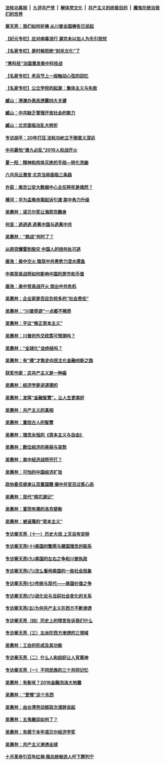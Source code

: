 

####  [法轮功真相](../../../../basic/blob/master/README.md?t=06242202) &nbsp;|&nbsp; [九评共产党](../../../../9ping.md/blob/master/README.md?t=06242202) &nbsp;|&nbsp; [解体党文化](../../../../jtdwh.md/blob/master/README.md?t=06242202)  &nbsp;|&nbsp; [共产主义的终极目的](../../../../gczydzjmd.md/blob/master/README.md?t=06242202) &nbsp;|&nbsp; [魔鬼在统治我们的世界](../../../../mgztzwmdsj.md/blob/master/README.md?t=06242202) 

#### [章天亮：我们如何祈祷 从川普全国祷告日说起](../pages/nsc423/n11944627.md?t=06242202) 

#### [【纪元专栏】应对病毒流行 渥京未以加人为先引担忧](../pages/nsc423/n11875714.md?t=06242202) 

#### [【名家专栏】是时候拒绝“封杀文化”了](../pages/nsc423/n11814093.md?t=06242202) 

#### [“黑科技”治国激发美中科技战](../pages/nsc423/n11638056.md?t=06242202) 

#### [【名家专栏】老兵节上一段触动心弦的回忆](../pages/nsc423/n11646016.md?t=06242202) 

#### [【名家专栏】公立学校的起源：集体主义与失败](../pages/nsc423/n11601833.md?t=06242202) 

#### [臧山：港澳办表态透露四大关键](../pages/nsc423/n11421628.md?t=06242202) 

#### [臧山：中共缺乏管理开放社会的能力](../pages/nsc423/n11407457.md?t=06242202) 

#### [臧山：北京面临治乱大转折](../pages/nsc423/n11406895.md?t=06242202) 

#### [专访胡平：20年打压 法轮功屹立不倒意义深远](../pages/nsc423/n11398800.md?t=06242202) 

#### [中共最怕“逢九必乱”2019人权战开火](../pages/nsc423/n11385248.md?t=06242202) 

#### [夏一阳：精神和肉体灭绝的手段—转化洗脑](../pages/nsc423/n11368250.md?t=06242202) 

#### [六月风云激变 北京当局面临三条路](../pages/nsc423/n11313668.md?t=06242202) 

#### [许茹：南京公安大数据中心主任猝死是偶然？](../pages/nsc423/n11064744.md?t=06242202) 

#### [横河：华为孟晚舟案起诉引渡 美中角力升级](../pages/nsc423/n11027230.md?t=06242202) 

#### [吴惠林：诺贝尔奖让海耶克翻身](../pages/nsc423/n10890049.md?t=06242202) 

#### [何坚：逃逃逃 逃离中国与逃离中共](../pages/nsc423/n10592891.md?t=06242202) 

#### [吴惠林：“商战”何时了？](../pages/nsc423/n10573558.md?t=06242202) 

#### [从网贷爆雷到股灾 中国人的钱何处可逃](../pages/nsc423/n10572800.md?t=06242202) 

#### [唐浩：美中交火 隐现中共黑势力混水摸鱼](../pages/nsc423/n10544040.md?t=06242202) 

#### [中美贸易战将如何影响中国的房市和币值](../pages/nsc423/n10543697.md?t=06242202) 

#### [唐浩：美中贸易战开火 烧出中共危机](../pages/nsc423/n10540126.md?t=06242202) 

#### [吴惠林：企业家是否应负较多的“社会责任”](../pages/nsc423/n10535022.md?t=06242202) 

#### [吴惠林：“川普奇迹”一点都不稀奇](../pages/nsc423/n10512808.md?t=06242202) 

#### [吴惠林：平议“修正资本主义”](../pages/nsc423/n10495724.md?t=06242202) 

#### [吴惠林：川普的外交政策可预测吗？](../pages/nsc423/n10462387.md?t=06242202) 

#### [吴惠林：“全球化”会终结吗？](../pages/nsc423/n10452838.md?t=06242202) 

#### [吴惠林：有“德”才能走向民主化金融创新之路](../pages/nsc423/n10432292.md?t=06242202) 

#### [获奖作家：这共产主义是一种癌](../pages/nsc423/n10431541.md?t=06242202) 

#### [吴惠林：经济学是讲道德的](../pages/nsc423/n10398014.md?t=06242202) 

#### [吴惠林：发挥“金融智慧”，让人生更美好](../pages/nsc423/n10375019.md?t=06242202) 

#### [吴惠林：共产主义的真相](../pages/nsc423/n10351394.md?t=06242202) 

#### [吴惠林：重拾古人的智慧](../pages/nsc423/n10337691.md?t=06242202) 

#### [吴惠林：理念永恒的《资本主义与自由》](../pages/nsc423/n10316274.md?t=06242202) 

#### [吴惠林：数位经济的美丽与哀愁](../pages/nsc423/n10292946.md?t=06242202) 

#### [吴惠林：美中经济战将开打？](../pages/nsc423/n10258825.md?t=06242202) 

#### [吴惠林：可怕的中国经济扩张](../pages/nsc423/n10219147.md?t=06242202) 

#### [政协委员提承认双重国籍 揭中共官员过客心态](../pages/nsc423/n10208809.md?t=06242202) 

#### [吴惠林：现代“桃花源记”](../pages/nsc423/n10185234.md?t=06242202) 

#### [吴惠林：富而有德的洛克斐勒](../pages/nsc423/n10142264.md?t=06242202) 

#### [吴惠林：被诬蔑的“资本主义”](../pages/nsc423/n10124816.md?t=06242202) 

#### [专访章天亮（十一）历史大戏 上天自有安排](../pages/nsc423/n10094905.md?t=06242202) 

#### [专访章天亮(十)美国的繁荣与建国理念的联系](../pages/nsc423/n10094899.md?t=06242202) 

#### [专访章天亮(九)美国的左右之争和川普执政](../pages/nsc423/n10094889.md?t=06242202) 

#### [专访章天亮(八)怎么看待美国的一些社会现象](../pages/nsc423/n10094857.md?t=06242202) 

#### [专访章天亮(七)传统与现代——美国价值之争](../pages/nsc423/n10093140.md?t=06242202) 

#### [专访章天亮(六)进化论与当前社会变化的关系](../pages/nsc423/n10092036.md?t=06242202) 

#### [专访章天亮(五)为何共产主义在西方不断渗透](../pages/nsc423/n10083620.md?t=06242202) 

#### [专访章天亮（四）历史上的预言告诉我们什么](../pages/nsc423/n10083606.md?t=06242202) 

#### [专访章天亮（三）左派在西方渗透的三领域](../pages/nsc423/n10081115.md?t=06242202) 

#### [吴惠林：工会的形成及其功能](../pages/nsc423/n10080633.md?t=06242202) 

#### [专访章天亮（二）什么人和组织让人背离神](../pages/nsc423/n10076637.md?t=06242202) 

#### [专访章天亮（一）不同民族的三个共同记忆](../pages/nsc423/n10074188.md?t=06242202) 

#### [吴惠林：有影呒？2018金融泡沫大地震](../pages/nsc423/n10040534.md?t=06242202) 

#### [吴惠林：“爱情”这个东西](../pages/nsc423/n10019423.md?t=06242202) 

#### [吴惠林：由台湾劳动部政次请辞说起](../pages/nsc423/n9979679.md?t=06242202) 

#### [吴惠林：五鬼搬运如何了？](../pages/nsc423/n9925338.md?t=06242202) 

#### [吴惠林：有感于本年诺贝尔经济学奖](../pages/nsc423/n9871883.md?t=06242202) 

#### [吴惠林：共产主义渗透全球](../pages/nsc423/n9812748.md?t=06242202) 

#### [十月革命引百年红祸 俄总统候选人吁下葬列宁](../pages/nsc423/n9810182.md?t=06242202) 

